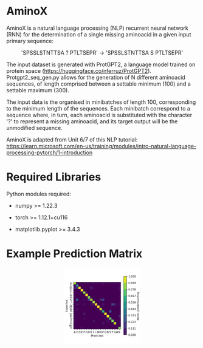 # AminoX

AminoX is a natural language processing (NLP) recurrent neural network (RNN) for the determination of a single missing aminoacid in a given input primary sequence:

<p align="center">
'SPSSLSTNTTSA ? PTLTSEPR'   &#8594  'SPSSLSTNTTSA S PTLTSEPR'
</p>

The input dataset is generated with ProtGPT2, a language model trained on protein space (https://huggingface.co/nferruz/ProtGPT2). Protgpt2_seq_gen.py allows for the generation of N different aminoacid sequences, of length comprised between a settable minimum (100) and a settable maximum (300).

The input data is the organised in minibatches of length 100, corresponding to the minimum length of the sequences. Each minibatch correspond to a sequence where, in turn, each aminoacid is substituted with the character '?' to represent a missing aminoacid, and its target output will be the unmodified sequence. 

AminoX is adapted from Unit 6/7 of this NLP tutorial: https://learn.microsoft.com/en-us/training/modules/intro-natural-language-processing-pytorch/1-introduction

# Required Libraries

Python modules required:

* numpy >= 1.22.3

* torch >= 1.12.1+cu116

* matplotlib.pyplot >= 3.4.3

# Example Prediction Matrix

<p align="center">
<img width="200" src=https://github.com/alescrnjar/AminoX/blob/main/example_output/Prediction_Matrix.png>
</p>